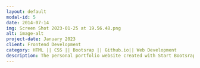 ```yaml
---
layout: default
modal-id: 5
date: 2014-07-14
img: Screen Shot 2023-01-25 at 19.56.48.png
alt: image-alt
project-date: January 2023
client: Frontend Development
category: HTML || CSS || Bootsrap || Github.io|| Web Development
description: The personal portfolio website created with Start Bootsrap theme. Basic Frontend techniques. The domain of my website is related to Github Pages. All of my current programming related projects is visible. You can check all of them. The github link - https://github.com/leyviya/leyviya.github.io 
---
```

